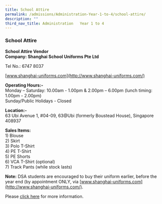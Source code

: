 ```yaml
---
title: School Attire
permalink: /admissions/Administration-Year-1-to-4/school-attire/
description: ""
third_nav_title: Administration   Year 1 to 4
---
```

### School Attire

**School Attire Vendor**  <br>
**Company: Shanghai School Uniforms Pte Ltd**

Tel No.: 6747 8037

[www.shanghai-uniforms.com](http://www.shanghai-uniforms.com/)

  

**Operating Hours:-**<br>
Monday – Saturday: 10.00am - 1.00pm & 2.00pm – 6.00pm (lunch timing: 1.00pm - 2.00pm)<br>
Sunday/Public Holidays - Closed

  

**Location:-**<br>
63 Ubi Avenue 1, #04-09, 63@Ubi (formerly Boustead House), Singapore 408937 

  

**Sales Items:**<br>
1\) Blouse<br>
2\) Skirt<br>
3\) Polo T-Shirt<br>
4\) PE T-Shirt<br>
5\) PE Shorts<br>
6\) VCA T-Shirt (optional)<br>
7\) Track Pants (while stock lasts)

  

**Note:** DSA students are encouraged to buy their uniform earlier, before the year end (by appointment ONLY, via [www.shanghai-uniforms.com](http://www.shanghai-uniforms.com/).

Please [click here](/files/Letter%20for%20Parents%202022.pdf) for more information.